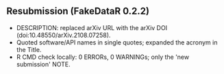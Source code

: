 ## Resubmission (FakeDataR 0.2.2)

- DESCRIPTION: replaced arXiv URL with the arXiv DOI (doi:10.48550/arXiv.2108.07258).
- Quoted software/API names in single quotes; expanded the acronym in the Title.
- R CMD check locally: 0 ERRORs, 0 WARNINGs; only the 'new submission' NOTE.

